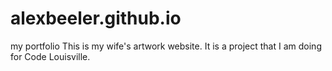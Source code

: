 # alexbeeler.github.io
my portfolio
This is my wife's artwork website. It is a project that I am doing for Code Louisville.
